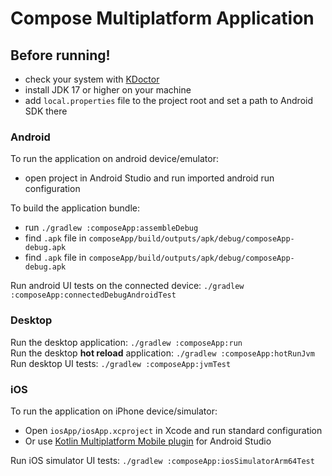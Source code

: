 # Compose Multiplatform Application

## Before running!
 - check your system with [KDoctor](https://github.com/Kotlin/kdoctor)  
 - install JDK 17 or higher on your machine  
 - add `local.properties` file to the project root and set a path to Android SDK there  

### Android
To run the application on android device/emulator:  
 - open project in Android Studio and run imported android run configuration  

To build the application bundle:  
 - run `./gradlew :composeApp:assembleDebug`  
 - find `.apk` file in `composeApp/build/outputs/apk/debug/composeApp-debug.apk`  
 - find `.apk` file in `composeApp/build/outputs/apk/debug/composeApp-debug.apk`  

Run android UI tests on the connected device: `./gradlew :composeApp:connectedDebugAndroidTest`

### Desktop
Run the desktop application: `./gradlew :composeApp:run`  
Run the desktop **hot reload** application: `./gradlew :composeApp:hotRunJvm`  
Run desktop UI tests: `./gradlew :composeApp:jvmTest`  

### iOS
To run the application on iPhone device/simulator:  
 - Open `iosApp/iosApp.xcproject` in Xcode and run standard configuration  
 - Or use [Kotlin Multiplatform Mobile plugin](https://plugins.jetbrains.com/plugin/14936-kotlin-multiplatform-mobile) for Android Studio  

Run iOS simulator UI tests: `./gradlew :composeApp:iosSimulatorArm64Test`  


